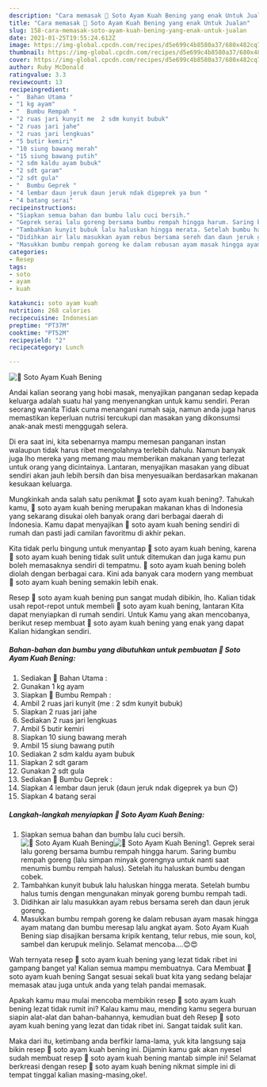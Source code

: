 ```yaml
---
description: "Cara memasak 🍜 Soto Ayam Kuah Bening yang enak Untuk Jualan"
title: "Cara memasak 🍜 Soto Ayam Kuah Bening yang enak Untuk Jualan"
slug: 158-cara-memasak-soto-ayam-kuah-bening-yang-enak-untuk-jualan
date: 2021-01-25T19:55:24.612Z
image: https://img-global.cpcdn.com/recipes/d5e699c4b8580a37/680x482cq70/🍜-soto-ayam-kuah-bening-foto-resep-utama.jpg
thumbnail: https://img-global.cpcdn.com/recipes/d5e699c4b8580a37/680x482cq70/🍜-soto-ayam-kuah-bening-foto-resep-utama.jpg
cover: https://img-global.cpcdn.com/recipes/d5e699c4b8580a37/680x482cq70/🍜-soto-ayam-kuah-bening-foto-resep-utama.jpg
author: Ruby McDonald
ratingvalue: 3.3
reviewcount: 13
recipeingredient:
- "  Bahan Utama "
- "1 kg ayam"
- "  Bumbu Rempah "
- "2 ruas jari kunyit me  2 sdm kunyit bubuk"
- "2 ruas jari jahe"
- "2 ruas jari lengkuas"
- "5 butir kemiri"
- "10 siung bawang merah"
- "15 siung bawang putih"
- "2 sdm kaldu ayam bubuk"
- "2 sdt garam"
- "2 sdt gula"
- "  Bumbu Geprek "
- "4 lembar daun jeruk daun jeruk ndak digeprek ya bun "
- "4 batang serai"
recipeinstructions:
- "Siapkan semua bahan dan bumbu lalu cuci bersih."
- "Geprek serai lalu goreng bersama bumbu rempah hingga harum. Saring bumbu rempah goreng (lalu simpan minyak gorengnya untuk nanti saat menumis bumbu rempah halus). Setelah itu haluskan bumbu dengan cobek."
- "Tambahkan kunyit bubuk lalu haluskan hingga merata. Setelah bumbu halus tumis dengan mengunakan minyak goreng bumbu rempah tadi."
- "Didihkan air lalu masukkan ayam rebus bersama sereh dan daun jeruk goreng."
- "Masukkan bumbu rempah goreng ke dalam rebusan ayam masak hingga ayam matang dan bumbu meresap lalu angkat ayam. Soto Ayam Kuah Bening siap disajikan bersama kripik kentang, telur rebus, mie soun, kol, sambel dan kerupuk melinjo. Selamat mencoba....😊😍"
categories:
- Resep
tags:
- soto
- ayam
- kuah

katakunci: soto ayam kuah 
nutrition: 268 calories
recipecuisine: Indonesian
preptime: "PT37M"
cooktime: "PT52M"
recipeyield: "2"
recipecategory: Lunch

---
```



![🍜 Soto Ayam Kuah Bening](https://img-global.cpcdn.com/recipes/d5e699c4b8580a37/680x482cq70/🍜-soto-ayam-kuah-bening-foto-resep-utama.jpg)

Andai kalian seorang yang hobi masak, menyajikan panganan sedap kepada keluarga adalah suatu hal yang menyenangkan untuk kamu sendiri. Peran seorang  wanita Tidak cuma menangani rumah saja, namun anda juga harus memastikan keperluan nutrisi tercukupi dan masakan yang dikonsumsi anak-anak mesti menggugah selera.

Di era  saat ini, kita sebenarnya mampu memesan panganan instan walaupun tidak harus ribet mengolahnya terlebih dahulu. Namun banyak juga lho mereka yang memang mau memberikan makanan yang terlezat untuk orang yang dicintainya. Lantaran, menyajikan masakan yang dibuat sendiri akan jauh lebih bersih dan bisa menyesuaikan berdasarkan makanan kesukaan keluarga. 



Mungkinkah anda salah satu penikmat 🍜 soto ayam kuah bening?. Tahukah kamu, 🍜 soto ayam kuah bening merupakan makanan khas di Indonesia yang sekarang disukai oleh banyak orang dari berbagai daerah di Indonesia. Kamu dapat menyajikan 🍜 soto ayam kuah bening sendiri di rumah dan pasti jadi camilan favoritmu di akhir pekan.

Kita tidak perlu bingung untuk menyantap 🍜 soto ayam kuah bening, karena 🍜 soto ayam kuah bening tidak sulit untuk ditemukan dan juga kamu pun boleh memasaknya sendiri di tempatmu. 🍜 soto ayam kuah bening boleh diolah dengan berbagai cara. Kini ada banyak cara modern yang membuat 🍜 soto ayam kuah bening semakin lebih enak.

Resep 🍜 soto ayam kuah bening pun sangat mudah dibikin, lho. Kalian tidak usah repot-repot untuk membeli 🍜 soto ayam kuah bening, lantaran Kita dapat menyiapkan di rumah sendiri. Untuk Kamu yang akan mencobanya, berikut resep membuat 🍜 soto ayam kuah bening yang enak yang dapat Kalian hidangkan sendiri.

<!--inarticleads1-->

##### Bahan-bahan dan bumbu yang dibutuhkan untuk pembuatan 🍜 Soto Ayam Kuah Bening:

1. Sediakan  🐣 Bahan Utama :
1. Gunakan 1 kg ayam
1. Siapkan  🐣 Bumbu Rempah :
1. Ambil 2 ruas jari kunyit (me : 2 sdm kunyit bubuk)
1. Siapkan 2 ruas jari jahe
1. Sediakan 2 ruas jari lengkuas
1. Ambil 5 butir kemiri
1. Siapkan 10 siung bawang merah
1. Ambil 15 siung bawang putih
1. Sediakan 2 sdm kaldu ayam bubuk
1. Siapkan 2 sdt garam
1. Gunakan 2 sdt gula
1. Sediakan  🐣 Bumbu Geprek :
1. Siapkan 4 lembar daun jeruk (daun jeruk ndak digeprek ya bun 😊)
1. Siapkan 4 batang serai




<!--inarticleads2-->

##### Langkah-langkah menyiapkan 🍜 Soto Ayam Kuah Bening:

1. Siapkan semua bahan dan bumbu lalu cuci bersih.
<img src="https://img-global.cpcdn.com/steps/27fdab839eefb09d/160x128cq70/🍜-soto-ayam-kuah-bening-langkah-memasak-1-foto.jpg" alt="🍜 Soto Ayam Kuah Bening"><img src="https://img-global.cpcdn.com/steps/be48445a5fe2b114/160x128cq70/🍜-soto-ayam-kuah-bening-langkah-memasak-1-foto.jpg" alt="🍜 Soto Ayam Kuah Bening">1. Geprek serai lalu goreng bersama bumbu rempah hingga harum. Saring bumbu rempah goreng (lalu simpan minyak gorengnya untuk nanti saat menumis bumbu rempah halus). Setelah itu haluskan bumbu dengan cobek.
1. Tambahkan kunyit bubuk lalu haluskan hingga merata. Setelah bumbu halus tumis dengan mengunakan minyak goreng bumbu rempah tadi.
1. Didihkan air lalu masukkan ayam rebus bersama sereh dan daun jeruk goreng.
1. Masukkan bumbu rempah goreng ke dalam rebusan ayam masak hingga ayam matang dan bumbu meresap lalu angkat ayam. Soto Ayam Kuah Bening siap disajikan bersama kripik kentang, telur rebus, mie soun, kol, sambel dan kerupuk melinjo. Selamat mencoba....😊😍




Wah ternyata resep 🍜 soto ayam kuah bening yang lezat tidak ribet ini gampang banget ya! Kalian semua mampu membuatnya. Cara Membuat 🍜 soto ayam kuah bening Sangat sesuai sekali buat kita yang sedang belajar memasak atau juga untuk anda yang telah pandai memasak.

Apakah kamu mau mulai mencoba membikin resep 🍜 soto ayam kuah bening lezat tidak rumit ini? Kalau kamu mau, mending kamu segera buruan siapin alat-alat dan bahan-bahannya, kemudian buat deh Resep 🍜 soto ayam kuah bening yang lezat dan tidak ribet ini. Sangat taidak sulit kan. 

Maka dari itu, ketimbang anda berfikir lama-lama, yuk kita langsung saja bikin resep 🍜 soto ayam kuah bening ini. Dijamin kamu gak akan nyesel sudah membuat resep 🍜 soto ayam kuah bening mantab simple ini! Selamat berkreasi dengan resep 🍜 soto ayam kuah bening nikmat simple ini di tempat tinggal kalian masing-masing,oke!.

